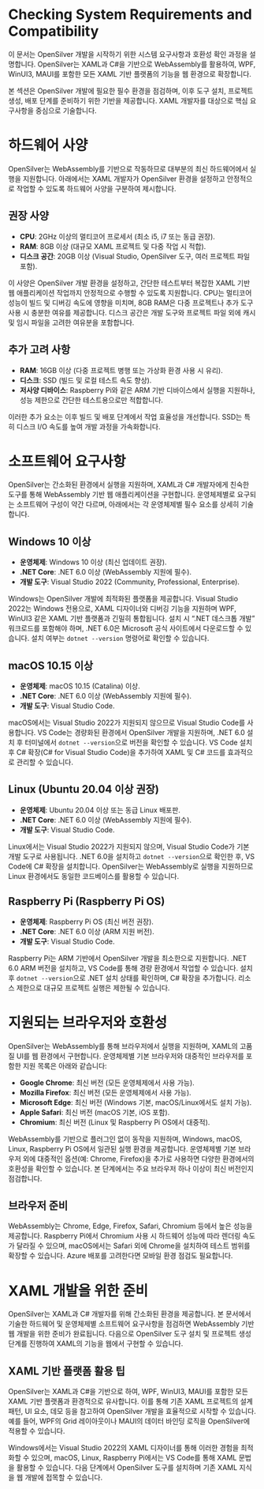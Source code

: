 # Checking System Requirements and Compatibility  
이 문서는 OpenSilver 개발을 시작하기 위한 시스템 요구사항과 호환성 확인 과정을 설명합니다. OpenSilver는 XAML과 C#을 기반으로 WebAssembly를 활용하여, WPF, WinUI3, MAUI를 포함한 모든 XAML 기반 플랫폼의 기능을 웹 환경으로 확장합니다. 

본 섹션은 OpenSilver 개발에 필요한 필수 환경을 점검하며, 이후 도구 설치, 프로젝트 생성, 배포 단계를 준비하기 위한 기반을 제공합니다. XAML 개발자를 대상으로 핵심 요구사항을 중심으로 기술합니다.

# 하드웨어 사양  
OpenSilver는 WebAssembly를 기반으로 작동하므로 대부분의 최신 하드웨어에서 실행을 지원합니다. 아래에서는 XAML 개발자가 OpenSilver 환경을 설정하고 안정적으로 작업할 수 있도록 하드웨어 사양을 구분하여 제시합니다.

## 권장 사양  
- **CPU**: 2GHz 이상의 멀티코어 프로세서 (최소 i5, i7 또는 동급 권장).  
- **RAM**: 8GB 이상 (대규모 XAML 프로젝트 및 다중 작업 시 적합).  
- **디스크 공간**: 20GB 이상 (Visual Studio, OpenSilver 도구, 여러 프로젝트 파일 포함).  

이 사양은 OpenSilver 개발 환경을 설정하고, 간단한 테스트부터 복잡한 XAML 기반 웹 애플리케이션 작업까지 안정적으로 수행할 수 있도록 지원합니다. CPU는 멀티코어 성능이 빌드 및 디버깅 속도에 영향을 미치며, 8GB RAM은 다중 프로젝트나 추가 도구 사용 시 충분한 여유를 제공합니다. 디스크 공간은 개발 도구와 프로젝트 파일 외에 캐시 및 임시 파일을 고려한 여유분을 포함합니다.

## 추가 고려 사항  
- **RAM**: 16GB 이상 (다중 프로젝트 병행 또는 가상화 환경 사용 시 유리).  
- **디스크**: SSD (빌드 및 로컬 테스트 속도 향상).  
- **저사양 디바이스**: Raspberry Pi와 같은 ARM 기반 디바이스에서 실행을 지원하나, 성능 제한으로 간단한 테스트용으로만 적합합니다.  

이러한 추가 요소는 이후 빌드 및 배포 단계에서 작업 효율성을 개선합니다. SSD는 특히 디스크 I/O 속도를 높여 개발 과정을 가속화합니다.

# 소프트웨어 요구사항  
OpenSilver는 간소화된 환경에서 실행을 지원하며, XAML과 C# 개발자에게 친숙한 도구를 통해 WebAssembly 기반 웹 애플리케이션을 구현합니다. 운영체제별로 요구되는 소프트웨어 구성이 약간 다르며, 아래에서는 각 운영체제별 필수 요소를 상세히 기술합니다.

## Windows 10 이상  
- **운영체제**: Windows 10 이상 (최신 업데이트 권장).  
- **.NET Core**: .NET 6.0 이상 (WebAssembly 지원에 필수).  
- **개발 도구**: Visual Studio 2022 (Community, Professional, Enterprise).  

Windows는 OpenSilver 개발에 최적화된 플랫폼을 제공합니다. Visual Studio 2022는 Windows 전용으로, XAML 디자이너와 디버깅 기능을 지원하며 WPF, WinUI3 같은 XAML 기반 플랫폼과 긴밀히 통합됩니다. 설치 시 “.NET 데스크톱 개발” 워크로드를 포함해야 하며, .NET 6.0은 Microsoft 공식 사이트에서 다운로드할 수 있습니다. 설치 여부는 `dotnet --version` 명령어로 확인할 수 있습니다.

## macOS 10.15 이상  
- **운영체제**: macOS 10.15 (Catalina) 이상.  
- **.NET Core**: .NET 6.0 이상 (WebAssembly 지원에 필수).  
- **개발 도구**: Visual Studio Code.  

macOS에서는 Visual Studio 2022가 지원되지 않으므로 Visual Studio Code를 사용합니다. VS Code는 경량화된 환경에서 OpenSilver 개발을 지원하며, .NET 6.0 설치 후 터미널에서 `dotnet --version`으로 버전을 확인할 수 있습니다. VS Code 설치 후 C# 확장(C# for Visual Studio Code)을 추가하여 XAML 및 C# 코드를 효과적으로 관리할 수 있습니다.

## Linux (Ubuntu 20.04 이상 권장)  
- **운영체제**: Ubuntu 20.04 이상 또는 동급 Linux 배포판.  
- **.NET Core**: .NET 6.0 이상 (WebAssembly 지원에 필수).  
- **개발 도구**: Visual Studio Code.  

Linux에서는 Visual Studio 2022가 지원되지 않으며, Visual Studio Code가 기본 개발 도구로 사용됩니다. .NET 6.0을 설치하고 `dotnet --version`으로 확인한 후, VS Code에 C# 확장을 설치합니다. OpenSilver는 WebAssembly로 실행을 지원하므로 Linux 환경에서도 동일한 코드베이스를 활용할 수 있습니다.

## Raspberry Pi (Raspberry Pi OS)  
- **운영체제**: Raspberry Pi OS (최신 버전 권장).  
- **.NET Core**: .NET 6.0 이상 (ARM 지원 버전).  
- **개발 도구**: Visual Studio Code.  

Raspberry Pi는 ARM 기반에서 OpenSilver 개발을 최소한으로 지원합니다. .NET 6.0 ARM 버전을 설치하고, VS Code를 통해 경량 환경에서 작업할 수 있습니다. 설치 후 `dotnet --version`으로 .NET 설치 상태를 확인하며, C# 확장을 추가합니다. 리소스 제한으로 대규모 프로젝트 실행은 제한될 수 있습니다.

# 지원되는 브라우저와 호환성  
OpenSilver는 WebAssembly를 통해 브라우저에서 실행을 지원하며, XAML의 고품질 UI를 웹 환경에서 구현합니다. 운영체제별 기본 브라우저와 대중적인 브라우저를 포함한 지원 목록은 아래와 같습니다:

- **Google Chrome**: 최신 버전 (모든 운영체제에서 사용 가능).  
- **Mozilla Firefox**: 최신 버전 (모든 운영체제에서 사용 가능).  
- **Microsoft Edge**: 최신 버전 (Windows 기본, macOS/Linux에서도 설치 가능).  
- **Apple Safari**: 최신 버전 (macOS 기본, iOS 포함).  
- **Chromium**: 최신 버전 (Linux 및 Raspberry Pi OS에서 대중적).  

WebAssembly를 기반으로 플러그인 없이 동작을 지원하며, Windows, macOS, Linux, Raspberry Pi OS에서 일관된 실행 환경을 제공합니다. 운영체제별 기본 브라우저 외에 대중적인 옵션(예: Chrome, Firefox)을 추가로 사용하면 다양한 환경에서의 호환성을 확인할 수 있습니다. 본 단계에서는 주요 브라우저 하나 이상이 최신 버전인지 점검합니다.

## 브라우저 준비  
WebAssembly는 Chrome, Edge, Firefox, Safari, Chromium 등에서 높은 성능을 제공합니다. Raspberry Pi에서 Chromium 사용 시 하드웨어 성능에 따라 렌더링 속도가 달라질 수 있으며, macOS에서는 Safari 외에 Chrome을 설치하여 테스트 범위를 확장할 수 있습니다. Azure 배포를 고려한다면 모바일 환경 점검도 필요합니다.

# XAML 개발을 위한 준비  
OpenSilver는 XAML과 C# 개발자를 위해 간소화된 환경을 제공합니다. 본 문서에서 기술한 하드웨어 및 운영체제별 소프트웨어 요구사항을 점검하면 WebAssembly 기반 웹 개발을 위한 준비가 완료됩니다. 다음으로 OpenSilver 도구 설치 및 프로젝트 생성 단계를 진행하여 XAML의 기능을 웹에서 구현할 수 있습니다.

## XAML 기반 플랫폼 활용 팁  
OpenSilver는 XAML과 C#을 기반으로 하여, WPF, WinUI3, MAUI를 포함한 모든 XAML 기반 플랫폼과 환경적으로 유사합니다. 이를 통해 기존 XAML 프로젝트의 설계 패턴, UI 요소, 데모 등을 참고하여 OpenSilver 개발을 효율적으로 시작할 수 있습니다. 예를 들어, WPF의 Grid 레이아웃이나 MAUI의 데이터 바인딩 로직을 OpenSilver에 적용할 수 있습니다. 

Windows에서는 Visual Studio 2022의 XAML 디자이너를 통해 이러한 경험을 최적화할 수 있으며, macOS, Linux, Raspberry Pi에서는 VS Code를 통해 XAML 문법을 활용할 수 있습니다. 다음 단계에서 OpenSilver 도구를 설치하며 기존 XAML 지식을 웹 개발에 접목할 수 있습니다.